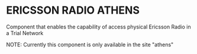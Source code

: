 # ERICSSON RADIO ATHENS

Component that enables the capability of access physical Ericsson Radio in a Trial Network

NOTE: Currently this component is only available in the site "athens"
